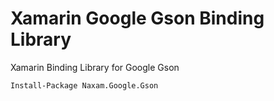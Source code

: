 # Xamarin Google Gson Binding Library
Xamarin Binding Library for Google Gson

```
Install-Package Naxam.Google.Gson
```